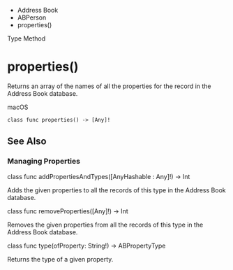 

- Address Book
- ABPerson
-  properties() 

Type Method

# properties()

Returns an array of the names of all the properties for the record in the Address Book database.

macOS

``` source
class func properties() -> [Any]!
```

## See Also

### Managing Properties

class func addPropertiesAndTypes([AnyHashable : Any]!) -> Int

Adds the given properties to all the records of this type in the Address Book database.

class func removeProperties([Any]!) -> Int

Removes the given properties from all the records of this type in the Address Book database.

class func type(ofProperty: String!) -> ABPropertyType

Returns the type of a given property.

